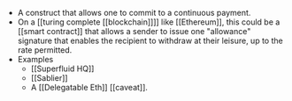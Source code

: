 - A construct that allows one to commit to a continuous payment.
- On a [[turing complete [[blockchain]]]] like [[Ethereum]], this could be a [[smart contract]] that allows a sender to issue one "allowance" signature that enables the recipient to withdraw at their leisure, up to the rate permitted.
- Examples
    - [[Superfluid HQ]]
    - [[Sablier]]
    - A [[Delegatable Eth]] [[caveat]].
